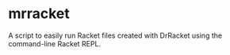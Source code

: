# mrracket
A script to easily run Racket files created with DrRacket using the command-line Racket REPL.
